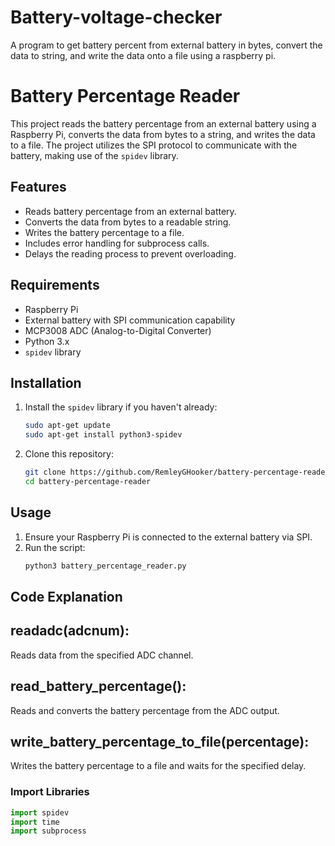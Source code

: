 # Battery-voltage-checker
A program to get battery percent from external battery in bytes, convert the data to string, and write the data onto a file using a raspberry pi.
# Battery Percentage Reader

This project reads the battery percentage from an external battery using a Raspberry Pi, converts the data from bytes to a string, and writes the data to a file. The project utilizes the SPI protocol to communicate with the battery, making use of the `spidev` library.

## Features
- Reads battery percentage from an external battery.
- Converts the data from bytes to a readable string.
- Writes the battery percentage to a file.
- Includes error handling for subprocess calls.
- Delays the reading process to prevent overloading.

## Requirements
- Raspberry Pi
- External battery with SPI communication capability
- MCP3008 ADC (Analog-to-Digital Converter)
- Python 3.x
- `spidev` library

## Installation

1. Install the `spidev` library if you haven't already:
    ```sh
    sudo apt-get update
    sudo apt-get install python3-spidev
    ```

2. Clone this repository:
    ```sh
    git clone https://github.com/RemleyGHooker/battery-percentage-reader.git
    cd battery-percentage-reader
    ```

## Usage

1. Ensure your Raspberry Pi is connected to the external battery via SPI.
2. Run the script:
    ```sh
    python3 battery_percentage_reader.py
    ```

## Code Explanation

## readadc(adcnum): 
Reads data from the specified ADC channel.
## read_battery_percentage(): 
Reads and converts the battery percentage from the ADC output.
## write_battery_percentage_to_file(percentage):
Writes the battery percentage to a file and waits for the specified delay.


### Import Libraries
```python
import spidev
import time
import subprocess
